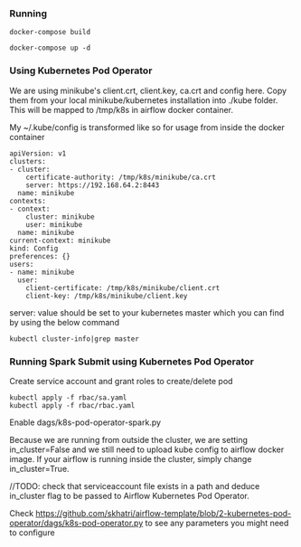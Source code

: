 ### Running

```
docker-compose build

docker-compose up -d
```

### Using Kubernetes Pod Operator
We are using minikube's client.crt, client.key, ca.crt and config here. Copy them from your local minikube/kubernetes installation into ./kube folder. This will be mapped to /tmp/k8s in airflow docker container.

My ~/.kube/config is transformed like so for usage from inside the docker container

```
apiVersion: v1
clusters:
- cluster:
    certificate-authority: /tmp/k8s/minikube/ca.crt
    server: https://192.168.64.2:8443
  name: minikube
contexts:
- context:
    cluster: minikube
    user: minikube
  name: minikube
current-context: minikube
kind: Config
preferences: {}
users:
- name: minikube
  user:
    client-certificate: /tmp/k8s/minikube/client.crt
    client-key: /tmp/k8s/minikube/client.key

```
server: value should be set to your kubernetes master which you can find by using the below command

```
kubectl cluster-info|grep master
```


### Running Spark Submit using Kubernetes Pod Operator

Create service account and grant roles to create/delete pod

```
kubectl apply -f rbac/sa.yaml
kubectl apply -f rbac/rbac.yaml
```

Enable dags/k8s-pod-operator-spark.py

Because we are running from outside the cluster, we are setting in_cluster=False and we still need to upload kube config to airflow docker image. If your airflow is running inside the cluster, simply change in_cluster=True. 

//TODO: check that serviceaccount file exists in a path and deduce in_cluster flag to be passed to Airflow Kubernetes Pod Operator.


Check https://github.com/skhatri/airflow-template/blob/2-kubernetes-pod-operator/dags/k8s-pod-operator.py to see any parameters you might need to configure

